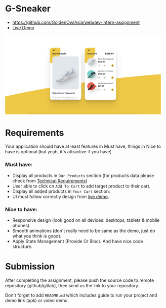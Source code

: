# G-Sneaker

- https://github.com/GoldenOwlAsia/webdev-intern-assignment
- [Live Demo](https://golden-shoe-live-example.herokuapp.com/)

![Screenshot](resources/screenshot.jpeg)

# Requirements
Your application should have at least features in Must have, things in Nice to have is optional (but yeah, it's attractive if you have).


### Must have:

- Display all products in `Our Products` section (for products data please check from [Technical Requirements](#technical-requirements))
- User able to click on `Add To Cart` to add target product to their cart.
- Display all added products in `Your Cart` section:
- UI must follow correctly design from [live demo](https://golden-shoe-live-example.herokuapp.com).

### Nice to have:

- Responsive design (look good on all devices: desktops, tablets & mobile phones).
- Smooth animations (don't really need to be same as the demo, just do what you think is good).
- Apply State Management (Provide Or Bloc). And have nice code structure.

# Submission

After completing the assignment, please push the source code to remote repository (github/gitlab), then send us the link to your repository.

Don't forget to add `README.md` which includes guide to run your project and demo link (apk) or video demo.

